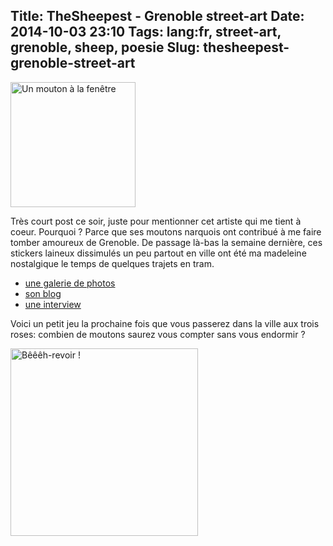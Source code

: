 Title: TheSheepest - Grenoble street-art
Date: 2014-10-03 23:10
Tags: lang:fr, street-art, grenoble, sheep, poesie
Slug: thesheepest-grenoble-street-art
---
<img src="images/2014/Oct/thesheepest_windowhead.jpg" alt="Un mouton à la fenêtre" width="200" style="display:block;"> 

Très court post ce soir, juste pour mentionner cet artiste qui me tient à coeur. Pourquoi ? Parce que ses moutons narquois ont contribué à me faire tomber amoureux de Grenoble. De passage là-bas la semaine dernière, ces stickers laineux dissimulés un peu partout en ville ont été ma madeleine nostalgique le temps de quelques trajets en tram.

- [une galerie de photos](http://flickrhivemind.net/Tags/thesheepest/Interesting)
- [son blog](//thesheepest.blogspot.fr/)
- [une interview](//www.glazedmag.fr/actualites/the-sheepest-dessine-moi-des-moutons.html)

Voici un petit jeu la prochaine fois que vous passerez dans la ville aux trois roses: combien de moutons saurez vous compter sans vous endormir ?

<img src="images/2014/Oct/thesheepest_chimney.jpg" alt="Bêêêh-revoir !" width="300" style="display:block;">
